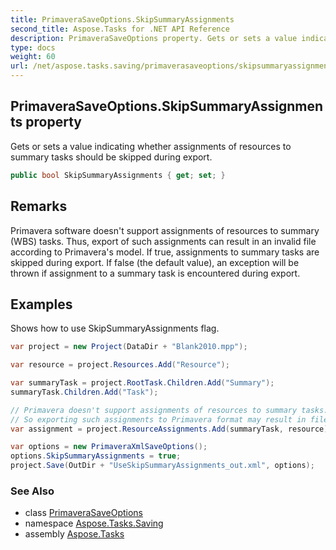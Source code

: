 ```yaml
---
title: PrimaveraSaveOptions.SkipSummaryAssignments
second_title: Aspose.Tasks for .NET API Reference
description: PrimaveraSaveOptions property. Gets or sets a value indicating whether assignments of resources to summary tasks should be skipped during export
type: docs
weight: 60
url: /net/aspose.tasks.saving/primaverasaveoptions/skipsummaryassignments/
---
```

## PrimaveraSaveOptions.SkipSummaryAssignments property

Gets or sets a value indicating whether assignments of resources to summary tasks should be skipped during export.

```csharp
public bool SkipSummaryAssignments { get; set; }
```

## Remarks

Primavera software doesn't support assignments of resources to summary (WBS) tasks. Thus, export of such assignments can result in an invalid file according to Primavera's model. If true, assignments to summary tasks are skipped during export. If false (the default value), an exception will be thrown if assignment to a summary task is encountered during export.

## Examples

Shows how to use SkipSummaryAssignments flag.

```csharp
var project = new Project(DataDir + "Blank2010.mpp");

var resource = project.Resources.Add("Resource");

var summaryTask = project.RootTask.Children.Add("Summary");
summaryTask.Children.Add("Task");

// Primavera doesn't support assignments of resources to summary tasks.
// So exporting such assignments to Primavera format may result in files that cannot be imported to Primavera.
var assignment = project.ResourceAssignments.Add(summaryTask, resource);

var options = new PrimaveraXmlSaveOptions();
options.SkipSummaryAssignments = true;
project.Save(OutDir + "UseSkipSummaryAssignments_out.xml", options);
```

### See Also

* class [PrimaveraSaveOptions](../)
* namespace [Aspose.Tasks.Saving](../../primaverasaveoptions/)
* assembly [Aspose.Tasks](../../../)


